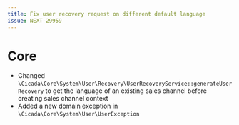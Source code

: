 ```yaml
---
title: Fix user recovery request on different default language
issue: NEXT-29959
---
```

# Core
* Changed `\Cicada\Core\System\User\Recovery\UserRecoveryService::generateUserRecovery` to get the language of an existing sales channel before creating sales channel context
* Added a new domain exception in `\Cicada\Core\System\User\UserException`
